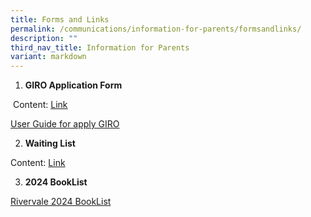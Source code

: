 ```yaml
---
title: Forms and Links
permalink: /communications/information-for-parents/formsandlinks/
description: ""
third_nav_title: Information for Parents
variant: markdown
---
```

1.  **GIRO Application Form**

 Content:
					[Link](https://www.moe.gov.sg/financial-matters/fees/egiro)

[User Guide for apply GIRO](/files/Communications/user%20guide%20for%20egiro%20application.pdf)


2.  **Waiting List**

Content:     [Link](https://form.gov.sg/6502c5f7d5cb3e0011056366)


3. **2024 BookList**

[Rivervale 2024 BookList](https://sites.google.com/moe.edu.sg/rivps2024booklist?usp=sharing)
